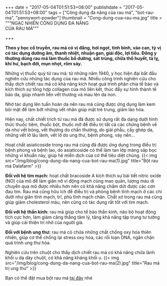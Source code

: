 +++
date = "2017-05-04T01:51:53+08:00"
publishdate = "2017-05-04T01:51:53+08:00"
tags = ["Công dụng đa năng của rau má", "bot-rau-ma", "pennywort-powder"]
thumbnail = "Cong-dung-cua-rau-ma.jpg"
title = """NGẠC NHIÊN CÔNG DỤNG ĐA NĂNG  
CỦA RAU MÁ"""

+++

**Theo y học cổ truyền, rau má có vị đắng, hơi ngọt, tính bình, vào can, tỳ vị có tác dụng dưỡng âm, thanh nhiệt, nhuận gan, giải độc, lợi tiểu. 
Đông y thường dùng rau má làm thuốc bổ dưỡng, sát trùng, chữa thổ huyết, tả lỵ, khí hư, bạch đới, mụn nhọt, rôm sảy.**

Những vị thuốc quý từ rau má: từ những năm 1940, y học hiện đại bắt đầu nghiên cứu những tác dụng của rau má. Nhiều công trình nghiên cứu cho thấy dịch chiết rau má có khả năng kích hoạt quá trình phân chia tế bào và kích thích sự tổng hợp collagen của mô liên kết, thúc đẩy sự hình thành tế bào da, giúp nhanh liền vết thương và mau lên da non.

Nhờ tác dụng lên tuần hoàn da nên rau má cũng được ứng dụng làm kem bôi mặt để làm bớt những vết nhăn giúp mặt trẻ trung, giảm lão hóa.

Hiện nay, chất chiết trích từ rau má đã được sử dụng rất đa dạng dưới hình thức thuốc tiêm, thuốc bột, thuốc mỡ để điều trị tất cả các chứng bệnh về da như vết bỏng, vết thương do chấn thương, do giải phẫu, cấy ghép da, những vết lở lâu lành, vết lở do ung thư, bệnh phong, vảy nến...

Hoạt chất asiaticoside trong rau má cũng đã được ứng dụng trong điều trị bệnh phong và bệnh lao, do asiaticoside có thể làm tan lớp màng sáp bọc những vi khuẩn này, giúp hệ miễn dịch của cơ thể tiêu diệt chúng. 
{{< img src="/img/blog/cong-dung-da-nang-cua-bot-rau-ma(1).jpg" title="Bột rau má Dalafarm" >}} 

**Đối với hệ tim mạch:** hoạt chất bracoside A kích thích sự bài tiết nitric oxide (NO) của mô để làm giãn nở vi động mạch cùng mao quản, lượng máu di chuyển qua mô được nhiều hơn nên có khả năng chấm dứt được các cơn đau tim. Rau má cũng hữu ích để điều trị và phòng bệnh tĩnh mạch ở các chi dưới như giãn tĩnh mạch, trĩ, phù tĩnh mạch chân. Chất xơ trong rau má cũng giúp giảm cholesterol máu, nên cũng có tác dụng rất tốt với tim mạch.

**Đối với hệ thần kinh:** rau má giúp cho tế bào thần kinh, não bộ hoạt động tích cực hơn, làm giảm căng thẳng tâm lý, tăng khả năng tập trung tư tưởng và giúp cải thiện trí nhớ của người già.

**Đối với bệnh ung thư:** rau má có chứa những chất chống oxy hóa thiên nhiên, giúp cơ thể chống lại stress oxy hóa, các rối loạn DNA, ngăn chặn quá trình ung thư hóa.

Nghiên cứu trên chuột cho thấy dịch chiết rau má có khả năng chữa lành khối u dạ dày chuột, có khả năng kháng khối u.
{{< img src="/img/blog/cong-dung-da-nang-cua-bot-rau-ma(2).jpg" title="Rau má trị ung thư" >}} 

Bạn có thể đặt mua bột rau má [tại đây](/san-pham/bột-rau-má-100g/) nhé
